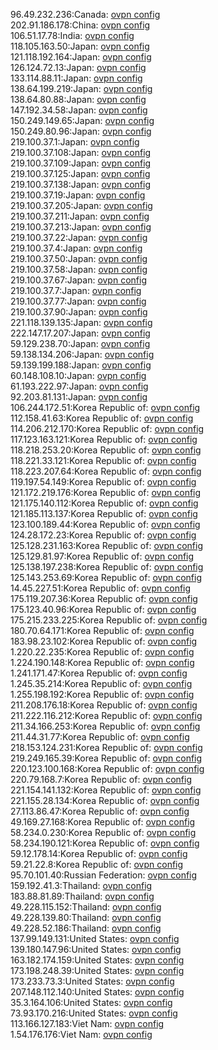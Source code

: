 96.49.232.236:Canada: [ovpn config](vpn/96_49_232_236.ovpn)  
202.91.186.178:China: [ovpn config](vpn/202_91_186_178.ovpn)  
106.51.17.78:India: [ovpn config](vpn/106_51_17_78.ovpn)  
118.105.163.50:Japan: [ovpn config](vpn/118_105_163_50.ovpn)  
121.118.192.164:Japan: [ovpn config](vpn/121_118_192_164.ovpn)  
126.124.72.13:Japan: [ovpn config](vpn/126_124_72_13.ovpn)  
133.114.88.11:Japan: [ovpn config](vpn/133_114_88_11.ovpn)  
138.64.199.219:Japan: [ovpn config](vpn/138_64_199_219.ovpn)  
138.64.80.88:Japan: [ovpn config](vpn/138_64_80_88.ovpn)  
147.192.34.58:Japan: [ovpn config](vpn/147_192_34_58.ovpn)  
150.249.149.65:Japan: [ovpn config](vpn/150_249_149_65.ovpn)  
150.249.80.96:Japan: [ovpn config](vpn/150_249_80_96.ovpn)  
219.100.37.1:Japan: [ovpn config](vpn/219_100_37_1.ovpn)  
219.100.37.108:Japan: [ovpn config](vpn/219_100_37_108.ovpn)  
219.100.37.109:Japan: [ovpn config](vpn/219_100_37_109.ovpn)  
219.100.37.125:Japan: [ovpn config](vpn/219_100_37_125.ovpn)  
219.100.37.138:Japan: [ovpn config](vpn/219_100_37_138.ovpn)  
219.100.37.19:Japan: [ovpn config](vpn/219_100_37_19.ovpn)  
219.100.37.205:Japan: [ovpn config](vpn/219_100_37_205.ovpn)  
219.100.37.211:Japan: [ovpn config](vpn/219_100_37_211.ovpn)  
219.100.37.213:Japan: [ovpn config](vpn/219_100_37_213.ovpn)  
219.100.37.22:Japan: [ovpn config](vpn/219_100_37_22.ovpn)  
219.100.37.4:Japan: [ovpn config](vpn/219_100_37_4.ovpn)  
219.100.37.50:Japan: [ovpn config](vpn/219_100_37_50.ovpn)  
219.100.37.58:Japan: [ovpn config](vpn/219_100_37_58.ovpn)  
219.100.37.67:Japan: [ovpn config](vpn/219_100_37_67.ovpn)  
219.100.37.7:Japan: [ovpn config](vpn/219_100_37_7.ovpn)  
219.100.37.77:Japan: [ovpn config](vpn/219_100_37_77.ovpn)  
219.100.37.90:Japan: [ovpn config](vpn/219_100_37_90.ovpn)  
221.118.139.135:Japan: [ovpn config](vpn/221_118_139_135.ovpn)  
222.147.17.207:Japan: [ovpn config](vpn/222_147_17_207.ovpn)  
59.129.238.70:Japan: [ovpn config](vpn/59_129_238_70.ovpn)  
59.138.134.206:Japan: [ovpn config](vpn/59_138_134_206.ovpn)  
59.139.199.188:Japan: [ovpn config](vpn/59_139_199_188.ovpn)  
60.148.108.10:Japan: [ovpn config](vpn/60_148_108_10.ovpn)  
61.193.222.97:Japan: [ovpn config](vpn/61_193_222_97.ovpn)  
92.203.81.131:Japan: [ovpn config](vpn/92_203_81_131.ovpn)  
106.244.172.51:Korea Republic of: [ovpn config](vpn/106_244_172_51.ovpn)  
112.158.41.63:Korea Republic of: [ovpn config](vpn/112_158_41_63.ovpn)  
114.206.212.170:Korea Republic of: [ovpn config](vpn/114_206_212_170.ovpn)  
117.123.163.121:Korea Republic of: [ovpn config](vpn/117_123_163_121.ovpn)  
118.218.253.20:Korea Republic of: [ovpn config](vpn/118_218_253_20.ovpn)  
118.221.33.121:Korea Republic of: [ovpn config](vpn/118_221_33_121.ovpn)  
118.223.207.64:Korea Republic of: [ovpn config](vpn/118_223_207_64.ovpn)  
119.197.54.149:Korea Republic of: [ovpn config](vpn/119_197_54_149.ovpn)  
121.172.219.176:Korea Republic of: [ovpn config](vpn/121_172_219_176.ovpn)  
121.175.140.112:Korea Republic of: [ovpn config](vpn/121_175_140_112.ovpn)  
121.185.113.137:Korea Republic of: [ovpn config](vpn/121_185_113_137.ovpn)  
123.100.189.44:Korea Republic of: [ovpn config](vpn/123_100_189_44.ovpn)  
124.28.172.23:Korea Republic of: [ovpn config](vpn/124_28_172_23.ovpn)  
125.128.231.163:Korea Republic of: [ovpn config](vpn/125_128_231_163.ovpn)  
125.129.81.97:Korea Republic of: [ovpn config](vpn/125_129_81_97.ovpn)  
125.138.197.238:Korea Republic of: [ovpn config](vpn/125_138_197_238.ovpn)  
125.143.253.69:Korea Republic of: [ovpn config](vpn/125_143_253_69.ovpn)  
14.45.227.51:Korea Republic of: [ovpn config](vpn/14_45_227_51.ovpn)  
175.119.207.36:Korea Republic of: [ovpn config](vpn/175_119_207_36.ovpn)  
175.123.40.96:Korea Republic of: [ovpn config](vpn/175_123_40_96.ovpn)  
175.215.233.225:Korea Republic of: [ovpn config](vpn/175_215_233_225.ovpn)  
180.70.64.171:Korea Republic of: [ovpn config](vpn/180_70_64_171.ovpn)  
183.98.23.102:Korea Republic of: [ovpn config](vpn/183_98_23_102.ovpn)  
1.220.22.235:Korea Republic of: [ovpn config](vpn/1_220_22_235.ovpn)  
1.224.190.148:Korea Republic of: [ovpn config](vpn/1_224_190_148.ovpn)  
1.241.171.47:Korea Republic of: [ovpn config](vpn/1_241_171_47.ovpn)  
1.245.35.214:Korea Republic of: [ovpn config](vpn/1_245_35_214.ovpn)  
1.255.198.192:Korea Republic of: [ovpn config](vpn/1_255_198_192.ovpn)  
211.208.176.18:Korea Republic of: [ovpn config](vpn/211_208_176_18.ovpn)  
211.222.116.212:Korea Republic of: [ovpn config](vpn/211_222_116_212.ovpn)  
211.34.166.253:Korea Republic of: [ovpn config](vpn/211_34_166_253.ovpn)  
211.44.31.77:Korea Republic of: [ovpn config](vpn/211_44_31_77.ovpn)  
218.153.124.231:Korea Republic of: [ovpn config](vpn/218_153_124_231.ovpn)  
219.249.165.39:Korea Republic of: [ovpn config](vpn/219_249_165_39.ovpn)  
220.123.100.168:Korea Republic of: [ovpn config](vpn/220_123_100_168.ovpn)  
220.79.168.7:Korea Republic of: [ovpn config](vpn/220_79_168_7.ovpn)  
221.154.141.132:Korea Republic of: [ovpn config](vpn/221_154_141_132.ovpn)  
221.155.28.134:Korea Republic of: [ovpn config](vpn/221_155_28_134.ovpn)  
27.113.86.47:Korea Republic of: [ovpn config](vpn/27_113_86_47.ovpn)  
49.169.27.168:Korea Republic of: [ovpn config](vpn/49_169_27_168.ovpn)  
58.234.0.230:Korea Republic of: [ovpn config](vpn/58_234_0_230.ovpn)  
58.234.190.121:Korea Republic of: [ovpn config](vpn/58_234_190_121.ovpn)  
59.12.178.14:Korea Republic of: [ovpn config](vpn/59_12_178_14.ovpn)  
59.21.22.8:Korea Republic of: [ovpn config](vpn/59_21_22_8.ovpn)  
95.70.101.40:Russian Federation: [ovpn config](vpn/95_70_101_40.ovpn)  
159.192.41.3:Thailand: [ovpn config](vpn/159_192_41_3.ovpn)  
183.88.81.89:Thailand: [ovpn config](vpn/183_88_81_89.ovpn)  
49.228.115.152:Thailand: [ovpn config](vpn/49_228_115_152.ovpn)  
49.228.139.80:Thailand: [ovpn config](vpn/49_228_139_80.ovpn)  
49.228.52.186:Thailand: [ovpn config](vpn/49_228_52_186.ovpn)  
137.99.149.131:United States: [ovpn config](vpn/137_99_149_131.ovpn)  
139.180.147.96:United States: [ovpn config](vpn/139_180_147_96.ovpn)  
163.182.174.159:United States: [ovpn config](vpn/163_182_174_159.ovpn)  
173.198.248.39:United States: [ovpn config](vpn/173_198_248_39.ovpn)  
173.233.73.3:United States: [ovpn config](vpn/173_233_73_3.ovpn)  
207.148.112.140:United States: [ovpn config](vpn/207_148_112_140.ovpn)  
35.3.164.106:United States: [ovpn config](vpn/35_3_164_106.ovpn)  
73.93.170.216:United States: [ovpn config](vpn/73_93_170_216.ovpn)  
113.166.127.183:Viet Nam: [ovpn config](vpn/113_166_127_183.ovpn)  
1.54.176.176:Viet Nam: [ovpn config](vpn/1_54_176_176.ovpn)  
